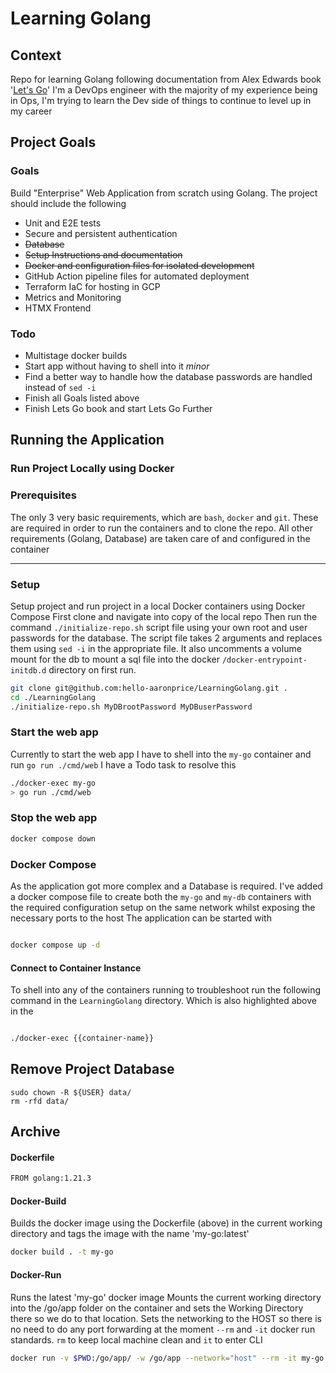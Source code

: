 # Learning Golang

## Context

Repo for learning Golang following documentation from Alex Edwards book '[Let's Go](https://lets-go.alexedwards.net)'
I'm a DevOps engineer with the majority of my experience being in Ops, I'm trying to learn the Dev side of things to continue to level up in my career

## Project Goals

### Goals

Build "Enterprise" Web Application from scratch using Golang. The project should include the following

- Unit and E2E tests
- Secure and persistent authentication
- ~~Database~~
- ~~Setup Instructions and documentation~~
- ~~Docker and configuration files for isolated development~~
- GitHub Action pipeline files for automated deployment
- Terraform IaC for hosting in GCP
- Metrics and Monitoring
- HTMX Frontend

### Todo

- Multistage docker builds
- Start app without having to shell into it *minor*
- Find a better way to handle how the database passwords are handled instead of `sed -i`
- Finish all Goals listed above
- Finish Lets Go book and start Lets Go Further

## Running the Application

### Run Project Locally using Docker

### Prerequisites

The only 3 very basic requirements, which are `bash`, `docker` and `git`. These are required in order to run the containers and to clone the repo. All other requirements (Golang, Database) are taken care of and configured in the container 

---
### Setup

Setup project and run project in a local Docker containers using Docker Compose
First clone and navigate into copy of the local repo
Then run the command `./initialize-repo.sh` script file using your own root and user passwords for the database.
The script file takes 2 arguments and replaces them using `sed -i` in the appropriate file. It also uncomments a volume mount for the db to mount a sql file into the docker  `/docker-entrypoint-initdb.d` directory on first run.

```bash
git clone git@github.com:hello-aaronprice/LearningGolang.git .
cd ./LearningGolang
./initialize-repo.sh MyDBrootPassword MyDBuserPassword
```

### Start the web app

Currently to start the web app I have to shell into the `my-go` container and run `go run ./cmd/web`
I have a Todo task to resolve this

```bash
./docker-exec my-go
> go run ./cmd/web
```

### Stop the web app

```bash
docker compose down
```

### Docker Compose

As the application got more complex and a Database is required. I've added a docker compose file to create both the `my-go` and `my-db` containers with the required configuration setup on the same network whilst exposing the necessary ports to the host
The application can be started with

```bash

docker compose up -d
```

#### Connect to Container Instance

To shell into any of the containers running to troubleshoot run the following command in the `LearningGolang` directory. Which is also highlighted above in the 
```bash

./docker-exec {{container-name}}
```

## Remove Project Database

```
sudo chown -R ${USER} data/
rm -rfd data/
```

## Archive

#### Dockerfile

```bash
FROM golang:1.21.3
```

#### Docker-Build

Builds the docker image using the Dockerfile (above) in the current working directory and tags the image with the name 'my-go:latest'

```bash
docker build . -t my-go
```

#### Docker-Run

Runs the latest 'my-go' docker image
Mounts the current working directory into the /go/app folder on the container and sets the Working Directory there so we do to that location. Sets the networking to the HOST so there is no need to do any port forwarding at the moment `--rm` and `-it` docker run standards. `rm` to keep local machine clean and `it` to enter CLI

```bash
docker run -v $PWD:/go/app/ -w /go/app --network="host" --rm -it my-go bash
```